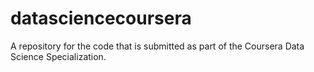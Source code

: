 datasciencecoursera
===================

A repository for the code that is submitted as part of the Coursera Data Science Specialization.
